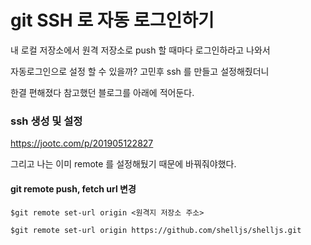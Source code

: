 # git SSH 로 자동 로그인하기



내 로컬 저장소에서 원격 저장소로 push 할 때마다 로그인하라고 나와서 

자동로그인으로 설정 할 수 있을까? 고민후 ssh 를 만들고 설정해줬더니

한결 편해졌다  참고했던 블로그를 아래에 적어둔다. 



### ssh 생성 및 설정



 https://jootc.com/p/201905122827





그리고 나는 이미 remote 를 설정해뒀기 때문에 바꿔줘야했다. 





#### git remote push, fetch url 변경

#### 

```
$git remote set-url origin <원격지 저장소 주소>

$git remote set-url origin https://github.com/shelljs/shelljs.git
```

